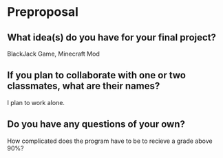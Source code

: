 # Preproposal

## What idea(s) do you have for your final project?

BlackJack Game, Minecraft Mod

## If you plan to collaborate with one or two classmates, what are their names?

I plan to work alone.

## Do you have any questions of your own?

How complicated does the program have to be to recieve a grade above 90%?
